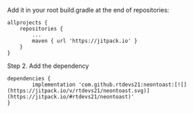 Add it in your root build.gradle at the end of repositories:

	allprojects {
		repositories {
			...
			maven { url 'https://jitpack.io' }
		}
	}


Step 2. Add the dependency

	dependencies {
	        implementation 'com.github.rtdevs21:neontoast:[![](https://jitpack.io/v/rtdevs21/neontoast.svg)](https://jitpack.io/#rtdevs21/neontoast)' 
	}
